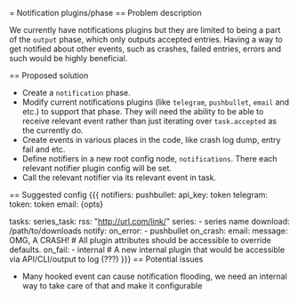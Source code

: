 = Notification plugins/phase
== Problem description

We currently have notifications plugins but they are limited to being a part of the `output` phase, which only outputs accepted entries. Having a way to get notified about other events, such as crashes, failed entries, errors and such would be highly beneficial.

== Proposed solution
* Create a `notification` phase.
* Modify current notifications plugins (like `telegram`, `pushbullet`, `email` and etc.) to support that phase. They will need the ability to be able to receive relevant event rather than just iterating over `task.accepted` as the currently do.
* Create events in various places in the code, like crash log dump, entry fail and etc.
* Define notifiers in a new root config node, `notifications`. There each relevant notifier plugin config will be set.
* Call the relevant notifier via its relevant event in task.

== Suggested config
{{{
notifiers:
  pushbullet:
    api_key: token
  telegram:
    token: token
  email: {opts}

tasks:
  series_task:
    rss: "http://url.com/link/"
    series:
      - series name
    download: /path/to/downloads
    notify:
      on_error:
        - pushbullet
      on_crash:
        email:
          message: OMG, A CRASH! # All plugin attributes should be accessible to override defaults. 
      on_fail:
        - internal # A new internal plugin that would be accessible via API/CLI/output to log (???)
}}}
== Potential issues
* Many hooked event can cause notification flooding, we need an internal way to take care of that and make it configurable
